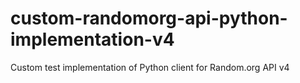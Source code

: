 # custom-randomorg-api-python-implementation-v4
Custom test implementation of Python client for Random.org API v4
